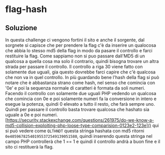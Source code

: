 # flag-hash

## Soluzione

In questa challenge ci vengono fortini il sito e anche il sorgente, dal sorgnete si capisce che per prendere la flag c'è da inserire un qualocosa che abbia lo stesso md5 della flag in modo da pasare il controllo e farci restituire la flag. Come sappiamo non si puo passare dall'MD5 di un qualcosa a quella cosa ma solo il contrario, quindi bisogna trovare un altra strada per passare il controllo. Il controllo a riga 30 viene fatto con solamente due uguali, gia questo dovrebbe farci capire che c'è qualcosa che non va in quel controllo. In più guardando bene l'hash della flag si può notare che è abbastanza strano come hash, nel senso che comincia con '0e' e poi la sequenza normale di caratteri è formata da soli numeri. Facendo il controllo con solamente due uguali PHP vedendo un qualcosa che comincia con 0e e poi solamente numeri fa la conversione in intero e esegue la potenza, quindi 0 elevato a tutto il resto, che farà sempre uno. Quindi per passare il controllo basta trovare qualcosa che hashato sia uguale a 0e e poi numeri.
[https://security.stackexchange.com/questions/261975/do-we-know-a-md5-collision-exploiting-php-loose-type-comparision-0123e2-123e]() qui si può vedere come ```QLTHNDT``` questa stringa hashata con md5 ritorni ```0e405967825401955372549139051580```, quindi inserendo questa stringa nel campo PHP controllerà che 1 == 1 e quindi il controllo andrà a buon fine e il sito ci restituerà la flag.
